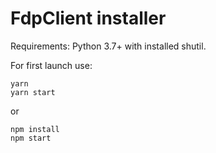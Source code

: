 # FdpClient installer

Requirements: Python 3.7+ with installed shutil.

For first launch use:
```
yarn
yarn start
```
or
```
npm install
npm start
```
